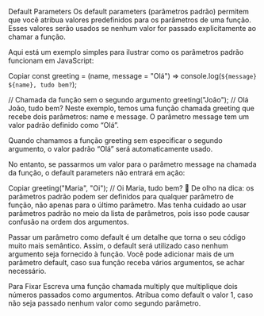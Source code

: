 Default Parameters
Os default parameters (parâmetros padrão) permitem que você atribua valores predefinidos para os parâmetros de uma função. Esses valores serão usados se nenhum valor for passado explicitamente ao chamar a função.

Aqui está um exemplo simples para ilustrar como os parâmetros padrão funcionam em JavaScript:

Copiar
const greeting = (name, message = "Olá") => console.log(`${message} ${name}, tudo bem?`);

// Chamada da função sem o segundo argumento
greeting("João"); // Olá João, tudo bem?
Neste exemplo, temos uma função chamada greeting que recebe dois parâmetros: name e message. O parâmetro message tem um valor padrão definido como “Olá”.

Quando chamamos a função greeting sem especificar o segundo argumento, o valor padrão “Olá” será automaticamente usado.

No entanto, se passarmos um valor para o parâmetro message na chamada da função, o default parameters não entrará em ação:

Copiar
greeting("Maria", "Oi"); // Oi Maria, tudo bem?
👀 De olho na dica: os parâmetros padrão podem ser definidos para qualquer parâmetro de função, não apenas para o último parâmetro. Mas tenha cuidado ao usar parâmetros padrão no meio da lista de parâmetros, pois isso pode causar confusão na ordem dos argumentos.

Passar um parâmetro como default é um detalhe que torna o seu código muito mais semântico. Assim, o default será utilizado caso nenhum argumento seja fornecido à função. Você pode adicionar mais de um parâmetro default, caso sua função receba vários argumentos, se achar necessário.

Para Fixar
Escreva uma função chamada multiply que multiplique dois números passados como argumentos. Atribua como default o valor 1, caso não seja passado nenhum valor como segundo parâmetro.